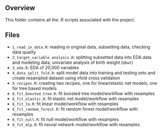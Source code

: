 ## Overview

This folder contains all the .R scripts associated with the project.

## Files
- `1_read_in_data.R`: reading in original data, subsetting data, checking data quality
- `2_target_variable_analysis.R`: splitting subsetted data into EDA data and modeling data, univariate analysis of birth weight (`dbwt`)
- `3_eda.R`: EDA of 20,000 variables
- `4_data_split_fold.R`: split model data into training and testing sets and create resampled dataset using vfold cross validation
- `5_recipes.R`: creating two recipes, one for linear/elastic net models, one for tree based models
- `6_fit_boosted_tree.R`: fit boosted tree model/workflow with resamples
- `6_fit_elastic.R`: fit elastic net model/workflow with resamples
- `6_fit_lm.R`: fit linear model/workflow with resamples
- `6_fit_random_forest.R`: fit random forest model/workflow with resamples
- `6_fit_null.R`: fit null model/workflow with resamples
- `6_fit_mlp.R`: fit neural network model/workflow with resamples


